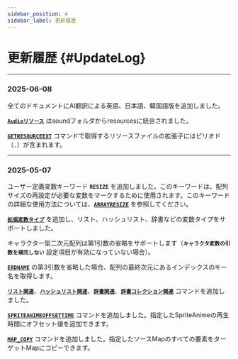 ```yaml
---
sidebar_position: 4
sidebar_label: 更新履歴
---
```


# 更新履歴 {#UpdateLog}

----
### 2025-06-08

全てのドキュメントにAI翻訳による英語、日本語、韓国語版を追加しました。

[**`Audioリソース`**](/#AudioFunc) はsoundフォルダからresourcesに統合されました。

[**`GETRESOURCEEXT`**](new_com#getresourceext) コマンドで取得するリソースファイルの拡張子にはピリオド（`.`）が含まれます。

----
### 2025-05-07

ユーザー定義変数キーワード **`RESIZE`** を追加しました。このキーワードは、配列サイズの再設定が必要な変数をマークするために使用されます。このキーワードの詳細な使用方法については、[**`ARRAYRESIZE`**](new_com#arrayresize) を参照してください。

[**`拡張変数タイプ`**](/#ExtendedVariableType) を追加し、リスト、ハッシュリスト、辞書などの変数タイプをサポートしました。

キャラクター型二次元配列は第1引数の省略をサポートします（**`キャラクタ変数の引数を補完しない`** 設定項目が有効になっていない場合）。

[**`ERDNAME`**](modify_com#erdname) の第3引数を省略した場合、配列の最終次元にあるインデックスのキー名を取得します。

[**`リスト関連`**](new_com#ListRelated)、[**`ハッシュリスト関連`**](new_com#HashListRelated)、[**`辞書関連`**](new_com#DictRelated)、[**`辞書コレクション関連`**](new_com#DictItemRelated) コマンドを追加しました。

[**`SPRITEANIMEOFFSETTIME`**](new_com#spriteanimeoffsettime) コマンドを追加しました。指定したSpriteAnimeの再生時間にオフセット値を追加できます。

[**`MAP_COPY`**](new_com#map_copy) コマンドを追加しました。指定したソースMapのすべての要素をターゲットMapにコピーできます。